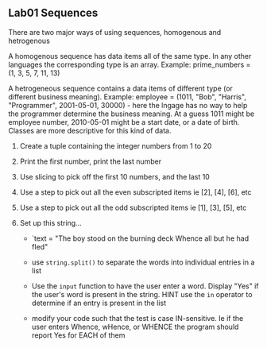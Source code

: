 ## Lab01 Sequences

There are two major ways of using sequences, homogenous and hetrogenous

A homogenous sequence has data items all of the same type.  In any other languages the corresponding type is an array.  Example:
prime_numbers = (1, 3, 5, 7, 11, 13)

A hetrogeneous sequence contains a data items of different type (or different business meaning).  Example:
employee = (1011, "Bob", "Harris", "Programmer", 2001-05-01, 30000) - here the lngage has no way to help the programmer determine the business meaning.  At a guess 1011 might be employee number, 2010-05-01 might be a start date, or a date of birth.  Classes are more descriptive for this kind of data.


1. Create a tuple containing the integer numbers from 1 to 20

1. Print the first number, print the last number

1. Use slicing to pick off the first 10 numbers, and the last 10

1. Use a step to pick out all the even subscripted items ie [2], [4], [6], etc

1. Use a step to pick out all the odd subscripted items ie [1], [3], [5], etc

1. Set up this string...
    - `text = "The boy stood on the burning deck Whence all but he had fled"
    - use `string.split()` to separate the words into individual entries in a list

    - Use the `input` function to have the user enter a word.  Display "Yes" if the user's word is present in the string.  HINT use the `in` operator to determine if an entry is present in the list

    - modify your code such that the test is case IN-sensitive.  Ie if the user enters Whence, wHence, or WHENCE the program should report Yes for EACH of them
    